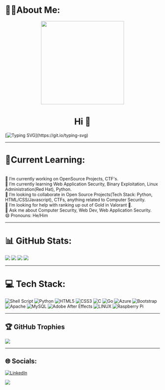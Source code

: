 # 🧑‍💻About Me:
<div id="header" align="center">
  <img src=https://media3.giphy.com/media/S4rMbaFzvxfJm/giphy.gif width="270"/>
</div>
<h1 align="center"> Hi 👋</h1>

[![Typing SVG](https://readme-typing-svg.herokuapp.com?duration=10000&center=true&vCenter=true&width=800&height=30&lines=Hello+this+is+Unknown+Sentinel%2C+Welcome+to+my+Github+page.......;I+am+a+Python+developer+and+Computer+Security+Enthusiast...)](https://git.io/typing-svg)

---
# 📖Current Learning:
<br>🔭 I’m currently working on OpenSource Projects, CTF's.
<br>🌱 I’m currently learning Web Application Security, Binary Exploitation, Linux Administration(Red Hat), Python.
<br>👯 I’m looking to collaborate in Open Source Projects(Tech Stack: Python, HTML/CSS/Javascript), CTFs, anything related to Computer Security.
<br>🤔 I’m looking for help with ranking up out of Gold in Valorant 🥲.
<br>💬 Ask me about Computer Security, Web Dev, Web Application Security.
<br>😄 Pronouns: He/Him

---

# 📊 GitHub Stats:

![](https://github-readme-stats-sigma-five.vercel.app/api?username=Unknownsentinel193&theme=react&hide_border=false&include_all_commits=false&count_private=false)
![](https://github-readme-streak-stats.herokuapp.com/?user=Unknownsentinel193&theme=react&hide_border=false)
![](https://github-readme-activity-graph.cyclic.app/graph?username=Unknownsentinel193&theme=react-dark)
![](https://github-readme-stats-sigma-five.vercel.app/api/top-langs/?username=Unknownsentinel193&theme=react&hide_border=false&include_all_commits=false&count_private=false&layout=compact)





---

# 💻 Tech Stack:
![Shell Script](https://img.shields.io/badge/shell_script-%23121011.svg?style=for-the-badge&logo=gnu-bash&logoColor=white) ![Python](https://img.shields.io/badge/python-3670A0?style=for-the-badge&logo=python&logoColor=ffdd54) ![HTML5](https://img.shields.io/badge/html5-%23E34F26.svg?style=for-the-badge&logo=html5&logoColor=white) ![CSS3](https://img.shields.io/badge/css3-%231572B6.svg?style=for-the-badge&logo=css3&logoColor=white) ![C](https://img.shields.io/badge/c-%2300599C.svg?style=for-the-badge&logo=c&logoColor=white) ![Go](https://img.shields.io/badge/go-%2300ADD8.svg?style=for-the-badge&logo=go&logoColor=white) ![Azure](https://img.shields.io/badge/azure-%230072C6.svg?style=for-the-badge&logo=azure-devops&logoColor=white) ![Bootstrap](https://img.shields.io/badge/bootstrap-%23563D7C.svg?style=for-the-badge&logo=bootstrap&logoColor=white) ![Apache](https://img.shields.io/badge/apache-%23D42029.svg?style=for-the-badge&logo=apache&logoColor=white) ![MySQL](https://img.shields.io/badge/mysql-%2300f.svg?style=for-the-badge&logo=mysql&logoColor=white) ![Adobe After Effects](https://img.shields.io/badge/Adobe%20After%20Effects-9999FF.svg?style=for-the-badge&logo=Adobe%20After%20Effects&logoColor=white) ![LINUX](https://img.shields.io/badge/Linux-FCC624?style=for-the-badge&logo=linux&logoColor=black) ![Raspberry Pi](https://img.shields.io/badge/-RaspberryPi-C51A4A?style=for-the-badge&logo=Raspberry-Pi)

---

## 🏆 GitHub Trophies
![](https://github-profile-trophy.vercel.app/?username=Unknownsentinel193&theme=discord&no-frame=true&no-bg=false&margin-w=4)

---

## 🌐 Socials:
[![LinkedIn](https://img.shields.io/badge/LinkedIn-%230077B5.svg?logo=linkedin&logoColor=white)](https://linkedin.com/in/rayan-baig-33a6701aa)

![](https://komarev.com/ghpvc/?username=Unknownsentinel193&label=PROFILE+VIEWS)

